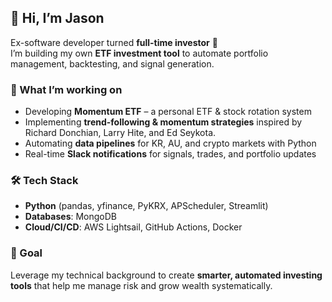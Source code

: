 ## 👋 Hi, I’m Jason

Ex-software developer turned **full-time investor** 🚀  
I’m building my own **ETF investment tool** to automate portfolio management, backtesting, and signal generation.

### 🔎 What I’m working on
- Developing **Momentum ETF** – a personal ETF & stock rotation system  
- Implementing **trend-following & momentum strategies** inspired by Richard Donchian, Larry Hite, and Ed Seykota. 
- Automating **data pipelines** for KR, AU, and crypto markets with Python
- Real-time **Slack notifications** for signals, trades, and portfolio updates  

### 🛠️ Tech Stack
- **Python** (pandas, yfinance, PyKRX, APScheduler, Streamlit)  
- **Databases**: MongoDB  
- **Cloud/CI/CD**: AWS Lightsail, GitHub Actions, Docker  

### 🎯 Goal
Leverage my technical background to create **smarter, automated investing tools** that help me manage risk and grow wealth systematically.
